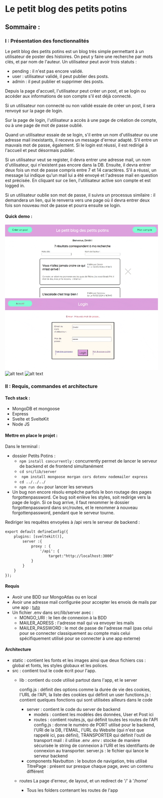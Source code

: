 # Le petit blog des petits potins

## Sommaire : 
### I : Présentation des fonctionnalités

Le petit blog des petits potins est un blog très simple permettant à un utilisateur de poster des histoires. On peut y faire une recherche par mots clés, et par nom de l'auteur.
Un utilisateur peut avoir trois statuts : 
- pending : il n'est pas encore validé.
- user : utilisateur validé, il peut publier des posts.
- admin : il peut publier et supprimer des posts.

Depuis la page d'accueil, l'utilisateur peut créer un post, et se login ou accéder aux informations de son compte s'il est déjà connecté.

Si un utilisateur non connecté ou non validé essaie de créer un post, il sera renvoyé sur la page de login.

Sur la page de login, l'utilisateur a accès à une page de création de compte, ou à une page de mot de passe oublié.

Quand un utilisateur essaie de se login, s'il entre un nom d'utilisateur ou une adresse mail inexistants, il recevra un message d'erreur adapté. S'il entre un mauvais mot de passe, également. Si le login est réussi, il est redirigé à l'accueil et peut désormais publier.

Si un utilisateur veut se register, il devra entrer une adresse mail, un nom d'utilisateur, qui n'existent pas encore dans la DB. Ensuite, il devra entrer deux fois un mot de passe compris entre 7 et 14 caractères. S'il a réussi, un message lui indique qu'un mail lui a été envoyé et l'adresse mail en question est précisée. En cliquant sur ce lien, l'utilisateur active son compte et est logged in.

Si un utilisateur oublie son mot de passe, il suivra un processus similaire : il demandera un lien, qui le renverra vers une page où il devra entrer deux fois son nouveau mot de passe et pourra ensuite se login.

#### Quick demo :
![alt text](static/images/readme/Overview.gif)
![alt text](static/images/readme/Overview2.gif)
![alt text](static/images/readme/Overview3.gif)
![alt text](static/images/readme/Overview4.gif)


### II : Requis, commandes et architecture

#### Tech stack :
- MongoDB et mongoose
- Express
- Svelte et SvelteKit
- Node JS

#### Mettre en place le projet :
Dans le terminal :
- dossier Petits Potins :
	- `npm install concurrently` : concurrently permet de lancer le serveur de backend et de frontend simultanément
	- `cd src/lib/server` 
	- ` npm install mongoose morgan cors dotenv nodemailer express`
	- `cd ../../../`
	- `npm run dev` pour lancer les serveurs
- Un bug non encore résolu empêche parfois le bon routage des pages forgottenpassword. Ce bug soit enlève les styles, soit redirige vers la page de login. Si ce bug arrive, il faut renommer le dossier forgottenpassword dans src/routes, et le renommer à nouveau forgottenpassword, pendant que le serveur tourne.

Rediriger les requêtes envoyées à /api vers le serveur de backend :
```
export default defineConfig({
	plugins: [sveltekit()],
		server :{
			proxy : {
				'/api': {
					target:"http://localhost:3000"
			}
		}
	}
});
```

#### Requis
- Avoir une BDD sur MongoAtlas ou en local
- Avoir une adresse mail configurée pour accepter les envois de mails par une app : [tuto](https://medium.com/@y.mehnati_49486/how-to-send-an-email-from-your-gmail-account-with-nodemailer-837bf09a7628)
- Un fichier .env dans src/lib/server avec :
	- MONGO_URI : le lien de connexion à la BDD
	- MAILER_ADRESS : l'adresse mail qui va envoyer les mails
	- MAILER_PASSWORD : le mot de passe de l'adresse mail (pas celui pour se connecter classiquement au compte mais celui spécifiquement utilisé pour se connecter à une app externe)

#### Architecture 

- static : contient les fonts et les images ainsi que deux fichiers css : global et fonts, les styles globaux et les polices.
- src : contient tout le code écrit pour l'app.
	- lib : contient du code utilisé partout dans l'app, et le server
	
		config.js : définit des options comme la durée de vie des cookies, l'URL de l'API, la liste des cookies qui définit un user
		functions.js : contient quelques fonctions qui sont utilisées ailleurs dans le code
		
		- server : contient le code du server de backend
			- models : contient les modèles des données, User et Post ici
			- routes : contient routes.js, qui définit toutes les routes de l'API
			config.js : donne le numéro de PORT utilisé pour le backend, l'URI de la DB, l'EMAIL, l'URL du Website (qui n'est que rappelé ici, pas défini), TRANSPORTER qui définit l'outil de transport mail : il utilise .env
			.env : stocke de manière sécurisée le string de connexion à l'URI et les identifiants de connexion au transporter.
			server.js : le fichier qui lance le serveur backend
		- components
			Navbutton : le bouton de navigation, très utilisé
			TitrePage : présent sur presque chaque page, avec un contenu différent
	- routes
		La page d'erreur, de layout, et un redirect de '/' à '/home'
		- Tous les folders contenant les routes de l'app